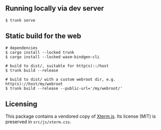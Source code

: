 ## Running locally via dev server

```shell
$ trunk serve
```

## Static build for the web
```shell
# dependencies
$ cargo install --locked trunk
$ cargo install --locked wasm-bindgen-cli

# build to dist/, suitable for http(s)::/host
$ trunk build --release

# build to dist/ with a custom webroot dir, e.g. http(s)://host/my/webroot
$ trunk build --release --public-url='/my/webroot/'
```

## Licensing

This package contains a vendored copy of [Xterm.js](http://xtermjs.org/). Its license (MIT) is preserved in `src/js/xterm.css`.